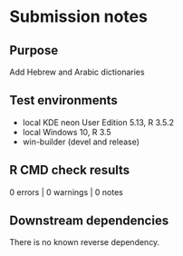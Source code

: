 # Submission notes

## Purpose

Add Hebrew and Arabic dictionaries

## Test environments

* local KDE neon User Edition 5.13, R 3.5.2
* local Windows 10, R 3.5
* win-builder (devel and release)

## R CMD check results

0 errors | 0 warnings | 0 notes

## Downstream dependencies

There is no known reverse dependency.
